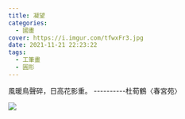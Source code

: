 ```yaml
---
title: 凝望
categories:
  - 國畫
cover: https://i.imgur.com/tfwxFr3.jpg
date: 2021-11-21 22:23:22
tags:
  - 工筆畫
  - 圓形
---
```


風暖鳥聲碎，日高花影重。
----------杜荀鶴〈春宮苑〉

![](https://i.imgur.com/tfwxFr3.jpg)

